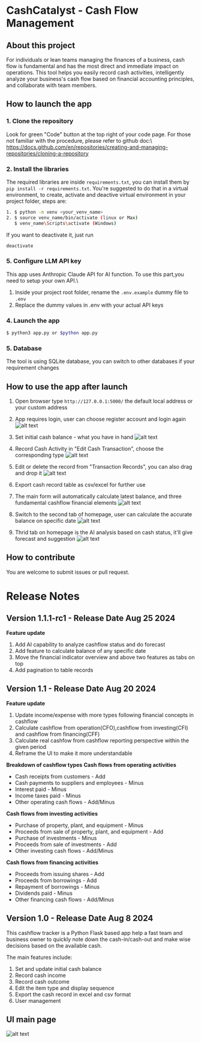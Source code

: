 # CashCatalyst - Cash Flow Management

## About this project
For individuals or lean teams managing the finances of a business, cash flow is fundamental and has the most direct and immediate impact on operations. This tool helps you easily record cash activities, intelligently analyze your business's cash flow based on financial accounting principles, and collaborate with team members.

## How to launch the app
### 1. Clone the repository
Look for green "Code" button at the top right of your code page. For those not familiar with the procedure, please refer to github doc:\ 
https://docs.github.com/en/repositories/creating-and-managing-repositories/cloning-a-repository

### 2. Install the libraries
The required libraries are inside `requirements.txt`, you can install them by `pip install -r requirements.txt`.
You're suggested to do that in a virtual environment, to create, activate and deactive virtual environment in your project folder, steps are:
```sh
1. $ python -m venv <your_venv_name>
2. $ source venv_name/bin/activate (linux or Max)
   $ venv_name\Scripts\activate (Windows)
```
If you want to deactivate it, just run
```sh
deactivate
```

### 5. Configure LLM API key
This app uses Anthropic Claude API for AI function.  To use this part,you need to setup your own API.\
1. Inside your project root folder, rename the `.env.example` dummy file to `.env`
2. Replace the dummy values in .env with your actual API keys

### 4. Launch the app
```sh
$ python3 app.py or $python app.py
```

### 5. Database
The tool is using SQLite database, you can switch to other databases if your requirement changes

## How to use the app after launch
1. Open browser type `http://127.0.0.1:5000/` the default local address or your custom address

2. App requires login, user can choose register account and login again
![alt text](loginpage.png)

3. Set initial cash balance - what you have in hand
![alt text](initialbalance.png)

4. Record Cash Activity in "Edit Cash Transaction", choose the corresponding type
![alt text](transaction.png)

5. Edit or delete the record from "Transaction Records", you can also drag and drop it
![alt text](transactiontable.png)

6. Export cash record table as csv/excel for further use

7. The main form will automatically calculate latest balance, and three fundamental cashflow financial elements
![alt text](balanceoverview.png)

8. Switch to the second tab of homepage, user can calculate the accurate balance on specific date
![alt text](balancebydate.png)

9. Thrid tab on homepage is the AI analysis based on cash status, it'll give forecast and suggestion
![alt text](aianalysis.png)

## How to contribute
You are welcome to submit issues or pull request.


# Release Notes
## Version 1.1.1-rc1 - Release Date Aug 25 2024
**Feature update**
1. Add AI capability to analyze cashflow status and do forecast
2. Add feature to calculate balance of any specific date
3. Move the financial indicator overview and above two features as tabs on top
4. Add pagination to table records


## Version 1.1 - Release Date Aug 20 2024
**Feature update**
1. Update income/expense with more types following financial concepts in cashflow
2. Calculate cashflow from operation(CFO),cashflow from investing(CFI) and cashflow from financing(CFF)
3. Calculate real cashfow from cashflow reporting perspective within the given period
4. Reframe the UI to make it more understandable

**Breakdown of cashflow types**
**Cash flows from operating activities**
* Cash receipts from customers - Add
* Cash payments to suppliers and employees - Minus
* Interest paid - Minus
* Income taxes paid - Minus
* Other operating cash flows - Add/Minus

**Cash flows from investing activities**
* Purchase of property, plant, and equipment - Minus
* Proceeds from sale of property, plant, and equipment - Add
* Purchase of investments - Minus
* Proceeds from sale of investments - Add
* Other investing cash flows - Add/Minus

**Cash flows from financing activities**
* Proceeds from issuing shares - Add
* Proceeds from borrowings - Add
* Repayment of borrowings - Minus
* Dividends paid - Minus
* Other financing cash flows - Add/Minus


## Version 1.0 - Release Date Aug 8 2024
This cashflow tracker is a Python Flask based app help a fast team and business owner to quickly note down the cash-in/cash-out and make wise decisions based on the available cash. 

The main features include:
1. Set and update initial cash balance
2. Record cash income
3. Record cash outcome
4. Edit the item type and display sequence
5. Export the cash record in excel and csv format
6. User management

## UI main page
![alt text](UI-main.png)
